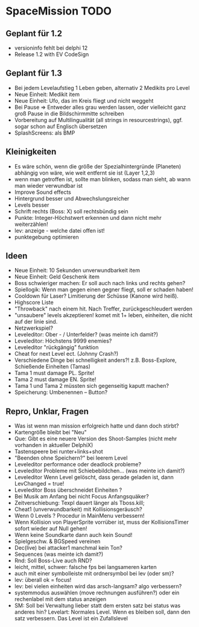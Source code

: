 
# SpaceMission TODO

## Geplant für 1.2

- versioninfo fehlt bei delphi 12
- Release 1.2 with EV CodeSign

## Geplant für 1.3

- Bei jedem Levelaufstieg 1 Leben geben, alternativ 2 Medikits pro Level
- Neue Einheit: Medikit item
- Neue Einheit: Ufo, das im Kreis fliegt und nicht weggeht
- Bei Pause => Entweder alles grau werden lassen, oder vielleicht ganz groß Pause in die Bildschirmmitte schreiben
- Vorbereitung auf Multilingualität (all strings in resourcestrings), ggf. sogar schon auf Englisch übersetzen
- SplashScreens: als BMP

## Kleinigkeiten

- Es wäre schön, wenn die größe der Spezialhintergründe (Planeten) abhängig von wäre, wie weit entfernt sie ist (Layer 1,2,3)
- wenn man getroffen ist, sollte man blinken, sodass man sieht, ab wann man wieder verwundbar ist
- Improve Sound effects
- Hintergrund besser und Abwechslungsreicher
- Levels besser
- Schrift rechts (Boss: X) soll rechtsbündig sein
- Punkte: Integer-Höchstwert erkennen und dann nicht mehr weiterzählen!
- lev: anzeige - welche datei offen ist!
- punktegebung optimieren

## Ideen

- Neue Einheit: 10 Sekunden unverwundbarkeit item
- Neue Einheit: Geld Geschenk item
- Boss schwieriger machen: Er soll auch nach links und rechts gehen?
- Spiellogik: Wenn man gegen einen gegner fliegt, soll er schaden haben!
- Cooldown für Laser? Limitierung der Schüsse (Kanone wird heiß).
- Highscore Liste
- "Throwback" nach einem hit. Nach Treffer, zurückgeschleudert werden
- "unsaubere" levels akzeptieren! komet mit 1+ leben, einheiten, die nicht auf der linie sind.
- Netzwerkspiel?
- Leveleditor: Ober - / Unterfelder? (was meinte ich damit?)
- Leveleditor: Höchstens 9999 enemies?
- Leveleditor "rückgängig" funktion
- Cheat for next Level ect. (Johnny Crash?)
- Verschiedene Dinge bei schnelligkeit anders?! z.B. Boss-Explore, Schießende  Einheiten (Tamas)
- Tama 1 must damage PL. Sprite!
- Tama 2 must damage EN. Sprite!
- Tama 1 und Tama 2 müssten sich gegenseitig kaputt machen?
- Speicherung: Umbenennen – Button?

## Repro, Unklar, Fragen

- Was ist wenn man mission erfolgreich hatte und dann doch stirbt?
- Kartengröße bleibt bei "Neu"
- Que: Gibt es eine neuere Version des Shoot-Samples (nicht mehr vorhanden in aktueller DelphiX)
- Tastenspeere bei runter+links+shot
- "Beenden ohne Speichern?" bei leerem Level
- Leveleditor performance oder deadlock probleme?
- Leveleditor Probleme mit Schiebebildchen...  (was meinte ich damit?)
- Leveleditor Wenn Level gelöscht, dass gerade geladen ist, dann LevChanged = true!
- Leveleditor Boss überschneidet Einheiten ?
- Bei Musik am Anfang bei nicht Focus Anfangsquäker?
- Zeitverschiebung: Texpl dauert länger als Tboss.kill;
- Cheat1 (unverwundbarkeit) mit Kollisionsgeräusch?
- Wenn 0 Levels ? Procedur in MainMenu verbessern!
- Wenn Kollision von PlayerSprite vorrüber ist, muss der KollisionsTimer sofort wieder auf Null gehen!
- Wenn keine Soundkarte dann auch kein Sound!
- Spielgeschw. & BGSpeed vereinen
- Dec(live) bei attacker1 manchmal kein Ton?
- Sequences (was meinte ich damit?)
- Rnd: Soll Boss-Live auch RND?
- leicht, mittel, schwer: falsche fps bei langsameren karten
- auch mit einer symbolleiste mit ordnersymbol bei lev (oder sm)?
- lev: überall ok = focus!
- lev: bei vielen einheiten wird das arsch-langsam? algo verbessern? 
- systemmodus auswählen (move rechnungen ausführen?) oder ein rechenlabel mit dem status anzeigen
- SM: Soll bei Verwaltung lieber statt dem ersten satz bei status was anderes hin? Levelart: Normales Level.
     Wenn es bleiben soll, dann den satz verbessern. Das Level ist ein  Zufallslevel
